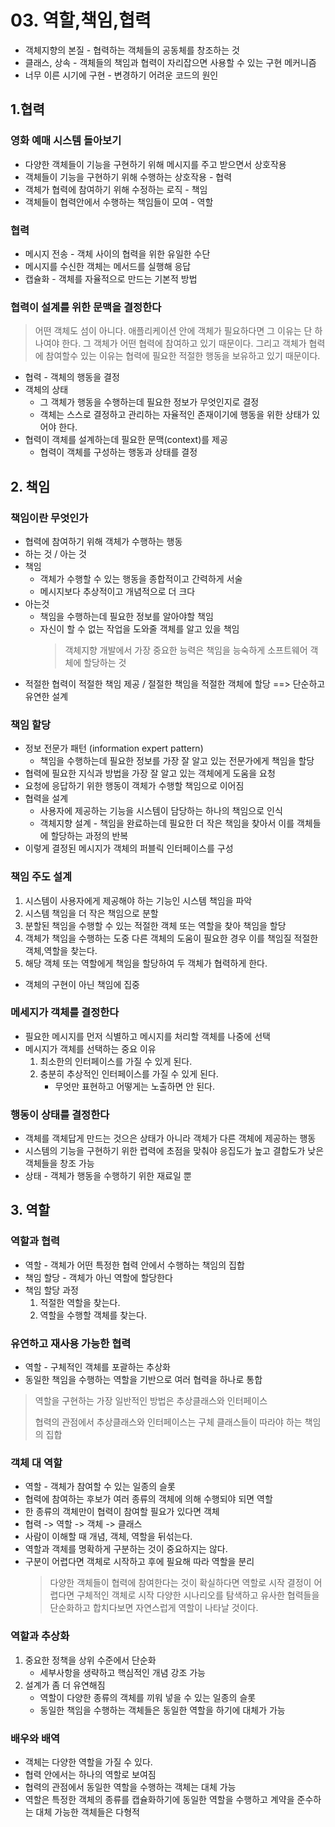 # 03. 역할,책임,협력

- 객체지향의 본질 - 협력하는 객체들의 공동체를 창조하는 것
- 클래스, 상속 - 객체들의 책임과 협력이 자리잡으면 사용할 수 있는 구현 메커니즘
- 너무 이른 시기에 구현 - 변경하기 어려운 코드의 원인

## 1.협력

### 영화 예매 시스템 돌아보기

- 다양한 객체들이 기능을 구현하기 위해 메시지를 주고 받으면서 상호작용
- 객체들이 기능을 구현하기 위해 수행하는 상호작용 - 협력
- 객체가 협력에 참여하기 위해 수정하는 로직 - 책임
- 객체들이 협력안에서 수행하는 책임들이 모여 - 역할

### 협력

- 메시지 전송 - 객체 사이의 협력을 위한 유일한 수단
- 메시지를 수신한 객체는 메서드를 실행해 응답
- 캡슐화 - 객체를 자율적으로 만드는 기본적 방법

### 협력이 설계를 위한 문맥을 결정한다

> 어떤 객체도 섬이 아니다.
> 애플리케이션 안에 객체가 필요하다면 그 이유는 단 하나여야 한다.
> 그 객체가 어떤 협력에 참여하고 있기 때문이다.
> 그리고 객체가 협력에 참여할수 있는 이유는 협력에 필요한 적절한 행동을 보유하고 있기 때문이다.

- 협력 - 객체의 행동을 결정
- 객체의 상태
  - 그 객체가 행동을 수행하는데 필요한 정보가 무엇인지로 결정
  - 객체는 스스로 결정하고 관리하는 자율적인 존재이기에 행동을 위한 상태가 있어야 한다.
- 협력이 객체를 설계하는데 필요한 문맥(context)를 제공
  - 협력이 객체를 구성하는 행동과 상태를 결정

## 2. 책임

### 책임이란 무엇인가

- 협력에 참여하기 위해 객체가 수행하는 행동
- 하는 것 / 아는 것
- 책임
  - 객체가 수행할 수 있는 행동을 종합적이고 간력하게 서술
  - 메시지보다 추상적이고 개념적으로 더 크다
- 아는것
  - 책임을 수행하는데 필요한 정보를 알아야할 책임
  - 자신이 할 수 없는 작업을 도와줄 객체를 알고 있을 책임
    > 객체지향 개발에서 가장 중요한 능력은 책임을 능숙하게 소프트웨어 객체에 할당하는 것
- 적절한 협력이 적절한 책임 제공 / 절절한 책임을 적절한 객체에 할당 ==> 단순하고 유연한 설계

### 책임 할당

- 정보 전문가 패턴 (information expert pattern)
  - 책임을 수행하는데 필요한 정보를 가장 잘 알고 있는 전문가에게 책임을 할당
- 협력에 필요한 지식과 방법을 가장 잘 알고 있는 객체에게 도움을 요청
- 요청에 응답하기 위한 행동이 객체가 수행할 책임으로 이어짐
- 협력을 설계
  - 사용자에 제공하는 기능을 시스템이 담당하는 하나의 책임으로 인식
  - 객체지향 설계 - 책임을 완료하는데 필요한 더 작은 책임을 찾아서 이를 객체들에 할당하는 과정의 반복
- 이렇게 결정된 메시지가 객체의 퍼블릭 인터페이스를 구성

### 책임 주도 설계

1. 시스템이 사용자에게 제공해야 하는 기능인 시스템 책임을 파악
2. 시스템 책임을 더 작은 책임으로 분할
3. 분할된 책임을 수행할 수 있는 적절한 객체 또는 역할을 찾아 책임을 할당
4. 객체가 책임을 수행하는 도중 다른 객체의 도움이 필요한 경우 이를 책임질 적절한 객체,역할을 찾는다.
5. 해당 객체 또는 역할에게 책임을 할당하여 두 객체가 협력하게 한다.

- 객체의 구현이 아닌 책임에 집중

### 메세지가 객체를 결정한다

- 필요한 메시지를 먼저 식별하고 메시지를 처리할 객체를 나중에 선택
- 메시지가 객체를 선택하는 중요 이유
  1. 최소한의 인터페이스를 가질 수 있게 된다.
  2. 충분히 추상적인 인터페이스를 가질 수 있게 된다.
     - 무엇만 표현하고 어떻게는 노출하면 안 된다.

### 행동이 상태를 결정한다

- 객체를 객체답게 만드는 것으은 상태가 아니라 객체가 다른 객체에 제공하는 행동
- 시스템의 기능을 구현하기 위한 렵력에 초점을 맞춰야 응집도가 높고 결합도가 낮은 객체들을 창조 가능
- 상태 - 객체가 행동을 수행하기 위한 재료일 뿐

## 3. 역할

### 역할과 협력

- 역할 - 객체가 어떤 특정한 협력 안에서 수행하는 책임의 집합
- 책임 할당 - 객체가 아닌 역할에 할당한다
- 책임 할당 과정
  1. 적절한 역할을 찾는다.
  2. 역할을 수행할 객체를 찾는다.

### 유연하고 재사용 가능한 협력

- 역할 - 구체적인 객체를 포괄하는 추상화
- 동일한 책임을 수행하는 역할을 기반으로 여러 협력을 하나로 통합

> 역할을 구현하는 가장 일반적인 방법은 추상클래스와 인터페이스
>
> 협력의 관점에서 추상클래스와 인터페이스는 구체 클래스들이 따라야 하는 책임의 집합

### 객체 대 역할

- 역할 - 객체가 참여할 수 있는 일종의 슬롯
- 협력에 참여하는 후보가 여러 종류의 객체에 의해 수행되야 되면 역할
- 한 종류의 객체만이 협력이 참여할 필요가 있다면 객체
- 협력 -> 역할 -> 객체 -> 클래스
- 사람이 이해할 때 개념, 객체, 역할을 뒤섞는다.
- 역할과 객체를 명확하게 구분하는 것이 중요하지는 않다.
- 구분이 어렵다면 객체로 시작하고 후에 필요해 따라 역할을 분리
  > 다양한 객체들이 협력에 참여한다는 것이 확실하다면 역할로 시작
  > 결정이 어렵다면 구체적인 객체로 시작
  > 다양한 시나리오를 탐색하고 유사한 협력들을 단순화하고 합치다보면 자연스럽게 역할이 나타날 것이다.

### 역할과 추상화

1. 중요한 정책을 상위 수준에서 단순화
   - 세부사항을 생략하고 핵심적인 개념 강조 가능
2. 설계가 좀 더 유연해짐
   - 역할이 다양한 종류의 객체를 끼워 넣을 수 있는 일종의 슬롯
   - 동일한 책임을 수행하는 객체들은 동일한 역할을 하기에 대체가 가능

### 배우와 배역

- 객체는 다양한 역할을 가질 수 있다.
- 협력 안에서는 하나의 역할로 보여짐
- 협력의 관점에서 동일한 역할을 수행하는 객체는 대체 가능
- 역할은 특정한 객체의 종류를 캡슐화하기에 동일한 역할을 수행하고 계약을 준수하는 대체 가능한 객체들은 다형적
